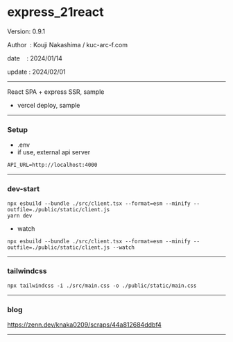 ﻿# express_21react

 Version: 0.9.1

 Author  : Kouji Nakashima / kuc-arc-f.com

 date    : 2024/01/14

 update : 2024/02/01  

***

React SPA + express SSR, sample

* vercel deploy, sample

***
### Setup

* .env
* if use, external api server

```
API_URL=http://localhost:4000
```
***
### dev-start

```
npx esbuild --bundle ./src/client.tsx --format=esm --minify --outfile=./public/static/client.js
yarn dev
```

* watch
```
npx esbuild --bundle ./src/client.tsx --format=esm --minify --outfile=./public/static/client.js --watch
```

***
### tailwindcss

```
npx tailwindcss -i ./src/main.css -o ./public/static/main.css
```
***
### blog

https://zenn.dev/knaka0209/scraps/44a812684ddbf4

***

